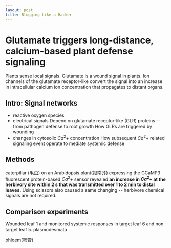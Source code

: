 ```yaml
---
layout: post
title: Blogging Like a Hacker
---
```


# Glutamate triggers long-distance, calcium-based plant defense signaling

Plants sense local signals.
Glutamate is a wound signal in plants.
Ion channels of the glutamate receptor-like convert the signal into an increase in intracellular calcium ion concentration that propagates to distant organs.

## Intro: Signal networks
- reactive oxygen species
- electrical signals
	Depend on glutamate receptor-like (GLR) proteins -- from pathogen defense to root growth
	How GLRs are triggered by wounding
- changes in cytosolic $Ca^2+$ concentration
	How subsequent $Ca^2+$ related signaling event operate to mediate systemic defense

## Methods
caterpillar (毛虫) on an Arabidopsis plant(拟南芥) expressing the GCaMP3 fluorescent protein-based $Ca^2+$ sensor revealed **an increase in $Ca^2+$ at the herbivory site within 2 s that was transmitted over 1 to 2 min to distal leaves.**
Using scissors also caused a same changing -- herbivore chemical signals are not required.

## Comparison experiments
Wounded leaf 1 and monitored systemic responses in target leaf 6 and non target leaf 5.
plasmodesmata

phloem(筛管)









